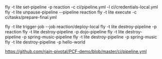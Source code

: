 fly -t lite set-pipeline -p reaction -c ci/pipeline.yml -l ci/credentials-local.yml
fly -t lite unpause-pipeline --pipeline reaction
fly -t lite execute -c ci/tasks/prepare-final.yml

fly -t lite trigger-job --job reaction/deploy-local
fly -t lite destroy-pipeline -p reaction
fly -t lite destroy-pipeline -p dojo-pipeline
fly -t lite destroy-pipeline -p spring-music-pipeline
fly -t lite destroy-pipeline -p spring-music
fly -t lite destroy-pipeline -p hello-world

https://github.com/rjain-pivotal/PCF-demo/blob/master/ci/pipeline.yml
